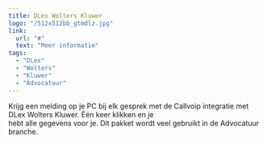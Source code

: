 ```yaml
---
title: DLex Wolters Kluwer
logo: "/512x512bb_gtmdlz.jpg"
link:
  url: "#"
  text: "Meer informatie"
tags:
  - "DLex"
  - "Wolters"
  - "Kluwer"
  - "Advocatuur"
---
```

Krijg een melding op je PC bij elk gesprek met de Callvoip integratie met DLex Wolters Kluwer. Één keer klikken en je<br>
hebt alle gegevens voor je. Dit pakket wordt veel gebruikt in de Advocatuur branche.
